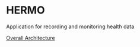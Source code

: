 # HERMO
Application for recording and monitoring health data


[Overall Architecture](docs/images/overall-architecture.png)
